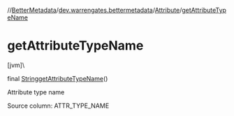 //[BetterMetadata](../../../index.md)/[dev.warrengates.bettermetadata](../index.md)/[Attribute](index.md)/[getAttributeTypeName](get-attribute-type-name.md)

# getAttributeTypeName

[jvm]\

final [String](https://docs.oracle.com/javase/8/docs/api/java/lang/String.html)[getAttributeTypeName](get-attribute-type-name.md)()

Attribute type name

Source column: ATTR_TYPE_NAME
